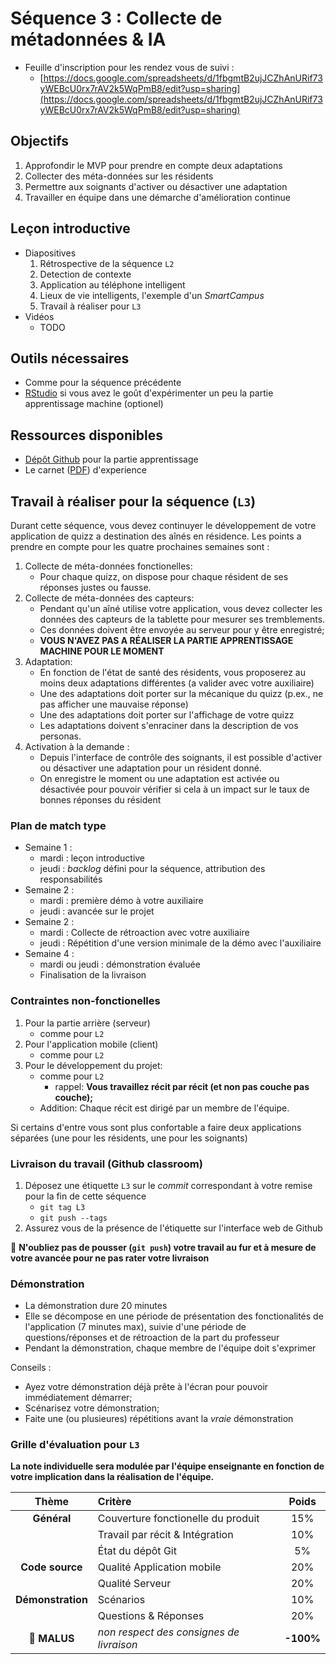 # Séquence 3 : Collecte de métadonnées & IA

* Feuille d'inscription pour les rendez vous de suivi :
    - [https://docs.google.com/spreadsheets/d/1fbgmtB2ujJCZhAnURif73yWEBcU0rx7rAV2k5WqPmB8/edit?usp=sharing](https://docs.google.com/spreadsheets/d/1fbgmtB2ujJCZhAnURif73yWEBcU0rx7rAV2k5WqPmB8/edit?usp=sharing)

## Objectifs

  1. Approfondir le MVP pour prendre en compte deux adaptations
  2. Collecter des méta-données sur les résidents
  3. Permettre aux soignants d'activer ou désactiver une adaptation
  4. Travailler en équipe dans une démarche d'amélioration continue

## Leçon introductive

- Diapositives
    1. Rétrospective de la séquence `L2`
    2. Detection de contexte
    3. Application au téléphone intelligent
    4. Lieux de vie intelligents, l'exemple d'un _SmartCampus_
    5. Travail à réaliser pour `L3`
- Vidéos
    - TODO

## Outils nécessaires

  - Comme pour la séquence précédente
  - [RStudio](https://rstudio.com/products/rstudio/download/) si vous avez le goût d'expérimenter un peu la partie apprentissage machine (optionel)

## Ressources disponibles

- [Dépôt Github](https://github.com/ace-lectures/behavioral-context-recognition) pour la partie apprentissage
- Le carnet ([PDF]()) d'experience



## Travail à réaliser pour la séquence (`L3`)

Durant cette séquence, vous devez continuyer le développement de votre application de quizz a destination des aînés en résidence. Les points a prendre en compte pour les quatre prochaines semaines sont :

1. Collecte de méta-données fonctionelles:
    - Pour chaque quizz, on dispose pour chaque résident de ses réponses justes ou fausse.
2. Collecte de méta-données des capteurs:
    - Pendant qu'un aîné utilise votre application, vous devez collecter les données des capteurs de la tablette pour mesurer ses tremblements.
    - Ces données doivent être envoyée au serveur pour y être enregistré;
    - **VOUS N'AVEZ PAS A RÉALISER LA PARTIE APPRENTISSAGE MACHINE POUR LE MOMENT**
3. Adaptation:
    - En fonction de l'état de santé des résidents, vous proposerez au moins deux adaptations différentes (a valider avec votre auxiliaire)
    - Une des adaptations doit porter sur la mécanique du quizz (p.ex., ne pas afficher une mauvaise réponse)
    - Une des adaptations doit porter sur l'affichage de votre quizz
    - Les adaptations doivent s'enraciner dans la description de vos personas.
4. Activation à la demande :
    - Depuis l'interface de contrôle des soignants, il est possible d'activer ou désactiver une adaptation pour un résident donné.
    - On enregistre le moment ou une adaptation est activée ou désactivée pour pouvoir vérifier si cela à un impact sur le taux de bonnes réponses du résident

### Plan de match type

- Semaine 1 :
    - mardi : leçon introductive
    - jeudi : _backlog_ défini pour la séquence, attribution des responsabilités
- Semaine 2 :
    - mardi : première démo à votre auxiliaire
    - jeudi : avancée sur le projet
- Semaine 2 :
    - mardi : Collecte de rétroaction avec votre auxiliaire
    - jeudi : Répétition d'une version minimale de la démo avec l'auxiliaire
- Semaine 4 :
    - mardi ou jeudi : démonstration évaluée
    - Finalisation de la livraison

### Contraintes non-fonctionelles

1. Pour la partie arrière (serveur)
    - comme pour `L2`
2. Pour l'application mobile (client)
    - comme pour `L2`
3. Pour le développement du projet:
    - comme pour `L2`
      - rappel: **Vous travaillez récit par récit (et non pas couche pas couche);**
    - Addition: Chaque récit est dirigé par un membre de l'équipe.   

Si certains d'entre vous sont plus confortable a faire deux applications séparées (une pour les résidents, une pour les soignants)

### Livraison du travail (Github classroom)

1. Déposez une étiquette `L3` sur le _commit_ correspondant à votre remise pour la fin de cette séquence
    - `git tag L3`
    - `git push --tags`
2. Assurez vous de la présence de l'étiquette sur l'interface web de Github

:rotating_light: **N'oubliez pas de pousser (`git push`) votre travail au fur et à mesure de votre avancée pour ne pas rater votre livraison**

### Démonstration

  - La démonstration dure 20 minutes
  - Elle se décompose en une période de présentation des fonctionalités de l'application (7 minutes max), suivie d'une période de questions/réponses et de rétroaction de la part du professeur
  - Pendant la démonstration, chaque membre de l'équipe doit s'exprimer

Conseils :

  - Ayez votre démonstration déjà prête à l'écran pour pouvoir immédiatement démarrer;
  - Scénarisez votre démonstration;
  - Faite une (ou plusieures) répétitions avant la _vraie_ démonstration

### Grille d'évaluation pour `L3`

**La note individuelle sera modulée par l'équipe enseignante en fonction de votre implication dans la réalisation de l'équipe.**

| Thème         | Critère                      | Poids |
| :---:         | :---                         | :---: |
| **Général**   | Couverture fonctionelle du produit | 15%   |
|               | Travail par récit & Intégration    | 10%   |
|               | État du dépôt Git    | 5%   |
| **Code source**  | Qualité Application mobile    | 20%   |
|               | Qualité Serveur | 20%  
| **Démonstration**   | Scénarios     | 10%   |
|               | Questions & Réponses      | 20%   |
| :rotating_light: **MALUS**     | _non respect des consignes de livraison_ | **-100%** |
